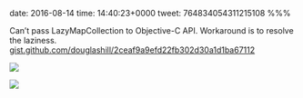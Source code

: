 date: 2016-08-14
time: 14:40:23+0000
tweet: 764834054311215108
%%%

Can’t pass LazyMapCollection to Objective-C API. Workaround is to resolve the laziness. [gist.github.com/douglashill/2ceaf9a9efd22fb302d30a1d1ba67112](https://gist.github.com/douglashill/2ceaf9a9efd22fb302d30a1d1ba67112)

![](Cp08giyXgAQHU5l.jpg)

![](Cp08g9LWgAAsxqU.jpg)

